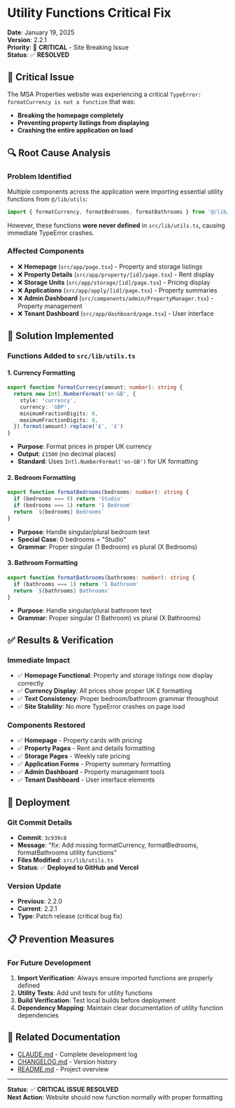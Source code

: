 # Utility Functions Critical Fix

**Date**: January 19, 2025  
**Version**: 2.2.1  
**Priority**: 🔴 **CRITICAL** - Site Breaking Issue  
**Status**: ✅ **RESOLVED**

## 🚨 **Critical Issue**

The MSA Properties website was experiencing a critical `TypeError: formatCurrency is not a function` that was:
- **Breaking the homepage completely**
- **Preventing property listings from displaying**
- **Crashing the entire application on load**

## 🔍 **Root Cause Analysis**

### Problem Identified
Multiple components across the application were importing essential utility functions from `@/lib/utils`:
```typescript
import { formatCurrency, formatBedrooms, formatBathrooms } from '@/lib/utils';
```

However, these functions **were never defined** in `src/lib/utils.ts`, causing immediate TypeError crashes.

### Affected Components
- ❌ **Homepage** (`src/app/page.tsx`) - Property and storage listings
- ❌ **Property Details** (`src/app/property/[id]/page.tsx`) - Rent display
- ❌ **Storage Units** (`src/app/storage/[id]/page.tsx`) - Pricing display  
- ❌ **Applications** (`src/app/apply/[id]/page.tsx`) - Property summaries
- ❌ **Admin Dashboard** (`src/components/admin/PropertyManager.tsx`) - Property management
- ❌ **Tenant Dashboard** (`src/app/dashboard/page.tsx`) - User interface

## 🔧 **Solution Implemented**

### Functions Added to `src/lib/utils.ts`

#### 1. **Currency Formatting**
```typescript
export function formatCurrency(amount: number): string {
  return new Intl.NumberFormat('en-GB', {
    style: 'currency',
    currency: 'GBP',
    minimumFractionDigits: 0,
    maximumFractionDigits: 0,
  }).format(amount).replace('£', '£')
}
```
- **Purpose**: Format prices in proper UK currency
- **Output**: `£1500` (no decimal places)
- **Standard**: Uses `Intl.NumberFormat('en-GB')` for UK formatting

#### 2. **Bedroom Formatting**
```typescript
export function formatBedrooms(bedrooms: number): string {
  if (bedrooms === 0) return 'Studio'
  if (bedrooms === 1) return '1 Bedroom'
  return `${bedrooms} Bedrooms`
}
```
- **Purpose**: Handle singular/plural bedroom text
- **Special Case**: 0 bedrooms = "Studio"
- **Grammar**: Proper singular (1 Bedroom) vs plural (X Bedrooms)

#### 3. **Bathroom Formatting**
```typescript
export function formatBathrooms(bathrooms: number): string {
  if (bathrooms === 1) return '1 Bathroom'
  return `${bathrooms} Bathrooms`
}
```
- **Purpose**: Handle singular/plural bathroom text
- **Grammar**: Proper singular (1 Bathroom) vs plural (X Bathrooms)

## ✅ **Results & Verification**

### Immediate Impact
- ✅ **Homepage Functional**: Property and storage listings now display correctly
- ✅ **Currency Display**: All prices show proper UK £ formatting
- ✅ **Text Consistency**: Proper bedroom/bathroom grammar throughout
- ✅ **Site Stability**: No more TypeError crashes on page load

### Components Restored
- ✅ **Homepage** - Property cards with pricing
- ✅ **Property Pages** - Rent and details formatting
- ✅ **Storage Pages** - Weekly rate pricing
- ✅ **Application Forms** - Property summary formatting
- ✅ **Admin Dashboard** - Property management tools
- ✅ **Tenant Dashboard** - User interface elements

## 🚀 **Deployment**

### Git Commit Details
- **Commit**: `3c939c8`
- **Message**: "fix: Add missing formatCurrency, formatBedrooms, formatBathrooms utility functions"
- **Files Modified**: `src/lib/utils.ts`
- **Status**: ✅ **Deployed to GitHub and Vercel**

### Version Update
- **Previous**: 2.2.0
- **Current**: 2.2.1
- **Type**: Patch release (critical bug fix)

## 📋 **Prevention Measures**

### For Future Development
1. **Import Verification**: Always ensure imported functions are properly defined
2. **Utility Tests**: Add unit tests for utility functions
3. **Build Verification**: Test local builds before deployment
4. **Dependency Mapping**: Maintain clear documentation of utility function dependencies

## 🔗 **Related Documentation**

- [CLAUDE.md](./CLAUDE.md) - Complete development log
- [CHANGELOG.md](./CHANGELOG.md) - Version history
- [README.md](./README.md) - Project overview

---

**Status**: ✅ **CRITICAL ISSUE RESOLVED**  
**Next Action**: Website should now function normally with proper formatting
